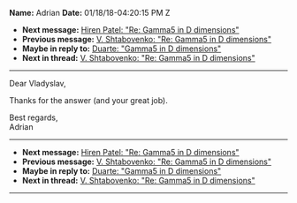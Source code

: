 **Name:** Adrian
**Date:** 01/18/18-04:20:15 PM Z

  - **Next message:** [Hiren Patel: "Re: Gamma5 in D
    dimensions"](1382.html)
  - **Previous message:** [V. Shtabovenko: "Re: Gamma5 in D
    dimensions"](1380.html)
  - **Maybe in reply to:** [Duarte: "Gamma5 in D dimensions"](1383.html)
  - **Next in thread:** [V. Shtabovenko: "Re: Gamma5 in D
    dimensions"](1384.html)

-----

Dear Vladyslav,  

Thanks for the answer (and your great job).  

Best regards,  
Adrian  

-----

  - **Next message:** [Hiren Patel: "Re: Gamma5 in D
    dimensions"](1382.html)
  - **Previous message:** [V. Shtabovenko: "Re: Gamma5 in D
    dimensions"](1380.html)
  - **Maybe in reply to:** [Duarte: "Gamma5 in D dimensions"](1383.html)
  - **Next in thread:** [V. Shtabovenko: "Re: Gamma5 in D
    dimensions"](1384.html)

-----

